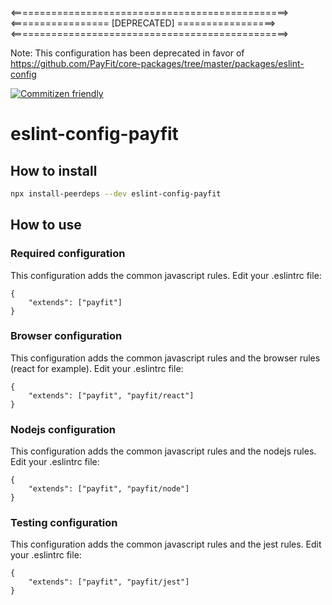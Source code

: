 
<================================================>
<================= [DEPRECATED] =================>
<================================================>


Note: This configuration has been deprecated in favor of https://github.com/PayFit/core-packages/tree/master/packages/eslint-config


[![Commitizen friendly](https://img.shields.io/badge/commitizen-friendly-brightgreen.svg)](http://commitizen.github.io/cz-cli/)

# eslint-config-payfit

## How to install

```sh
npx install-peerdeps --dev eslint-config-payfit
```

## How to use

### Required configuration

This configuration adds the common javascript rules.
Edit your .eslintrc file:

```
{
    "extends": ["payfit"]
}
```

### Browser configuration

This configuration adds the common javascript rules and the browser rules (react for example).
Edit your .eslintrc file:

```
{
    "extends": ["payfit", "payfit/react"]
}
```

### Nodejs configuration

This configuration adds the common javascript rules and the nodejs rules.
Edit your .eslintrc file:

```
{
    "extends": ["payfit", "payfit/node"]
}
```

### Testing configuration

This configuration adds the common javascript rules and the jest rules.
Edit your .eslintrc file:

```
{
    "extends": ["payfit", "payfit/jest"]
}
```
